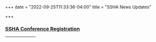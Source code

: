 +++
date = "2022-09-25T11:33:36-04:00"
title = "SSHA News Updates"

+++   

### <a href="https://indianauniv.ungerboeck.com/prod/emc00/register.aspx?OrgCode=10&EvtID=10985&AppCode=REG&CC=122080803651" target="_blank">SSHA Conference Registration</a>  

<hr width="100">  